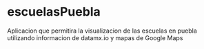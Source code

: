 escuelasPuebla
==============

Aplicacion que permitira la visualizacion de las escuelas en puebla utilizando informacion de datamx.io y mapas de Google Maps
